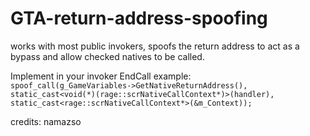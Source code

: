 # GTA-return-address-spoofing
works with most public invokers, spoofs the return address to act as a bypass and allow checked natives to be called.

Implement in your invoker EndCall example:</br>
`spoof_call(g_GameVariables->GetNativeReturnAddress(), static_cast<void(*)(rage::scrNativeCallContext*)>(handler), static_cast<rage::scrNativeCallContext*>(&m_Context));`

credits: namazso
